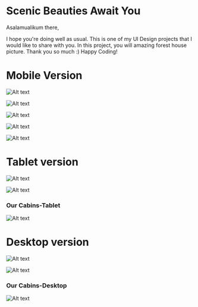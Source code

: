 # Scenic Beauties Await You

Asalamualikum there,

I hope you're doing well as usual. This is one of my UI Design projects that I would like to share with you. In this project, you will amazing forest house picture. Thank you so much :) Happy Coding!

# Mobile Version

![Alt text](Mobile-1.png)

![Alt text](Mobile-2.png)

![Alt text](Mobile-3.png)

![Alt text](Mobile-4.png)

![Alt text](Mobile-5.png)

# Tablet version

![Alt text](Tablet-1.png)

![Alt text](Tablet-2.png)

### Our Cabins-Tablet

![Alt text](Tablet-3.png)

# Desktop version

![Alt text](<Screenshot 2023-08-17 105958.png>)

![Alt text](Screenshot-1.png)

### Our Cabins-Desktop

![Alt text](Screenshot.png)
